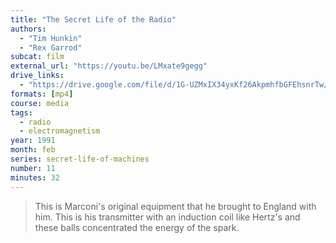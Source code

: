 ```yaml
---
title: "The Secret Life of the Radio"
authors:
  - "Tim Hunkin"
  - "Rex Garrod"
subcat: film
external_url: "https://youtu.be/LMxate9gegg"
drive_links:
  - "https://drive.google.com/file/d/1G-UZMxIX34yxKf26AkpmhfbGFEhsnrTw/view?usp=drivesdk"
formats: [mp4]
course: media
tags:
  - radio
  - electromagnetism
year: 1991
month: feb
series: secret-life-of-machines
number: 11
minutes: 32
---
```


> This is Marconi's original equipment that he brought to England with him.
This is his transmitter with an induction coil like Hertz's and these balls concentrated the energy of the spark.
